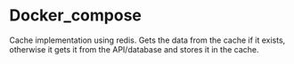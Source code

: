 # Docker_compose

Cache implementation using redis. Gets the data from the cache if it exists, otherwise it gets it from the API/database and stores it in the cache.